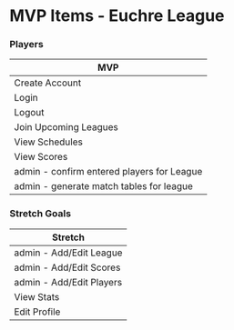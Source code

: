 # MVP Items - Euchre League


### Players

| MVP | 
|------|
| Create Account|
| Login|
| Logout|
| Join Upcoming Leagues|
| View Schedules|
| View Scores|
| admin - confirm entered players for League|
| admin - generate match tables for league |

### Stretch Goals

| Stretch| 
|------|
| admin - Add/Edit League|
| admin - Add/Edit Scores|
| admin - Add/Edit Players|
| View Stats|
| Edit Profile|
